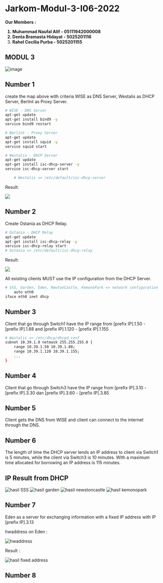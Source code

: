 # Jarkom-Modul-3-I06-2022
<strong> Our Members :
1. Muhammad Naufal Alif - 05111942000008
2. Denta Bramasta Hidayat - 5025201116
3. Rahel Cecilia Purba - 5025201155 </strong>

## MODUL 3

![image](https://user-images.githubusercontent.com/112471006/200609868-cd195895-08a0-4a88-a5a5-27ec329c4940.png)


## Number 1
create the map above with criteria WISE as DNS Server, Westalis as DHCP Server, Berlint as Proxy Server.

```bash
# WISE - DNS Server
apt-get update
apt-get install bind9 -y
service bind9 restart

# Berlint - Proxy Server
apt-get update
apt-get install squid -y
service squid start

# Westalis - DHCP Server
apt-get update
apt-get install isc-dhcp-server -y
service isc-dhcp-server start

	# Westalis => /etc/default/isc-dhcp-server
```
Result:

![](https://i.ibb.co/80LKSn0/Screenshot-2022-11-12-at-11-27-03.png)

## Number 2
Create Ostania as DHCP Relay.

```bash
# Ostania - DHCP Relay
apt-get update
apt-get install isc-dhcp-relay -y
service isc-dhcp-relay start
# Ostania => /etc/default/isc-dhcp-relay
```

Result:

![](https://i.ibb.co/Hgqt73p/Screenshot-2022-11-12-at-11-29-35.png)

All existing clients MUST use the IP configuration from the DHCP Server.

```bash
# SSS, Garden, Eden, NewtonCastle, KemonoPark => network configuration
	auto eth0
iface eth0 inet dhcp
```

## Number 3
Client that go through Switch1 have the IP range from [prefix IP].1.50 - [prefix IP].1.88 and [prefix IP].1.120 - [prefix IP].1.155

```bash
# Westalis => /etc/dhcp/dhcpd.conf
subnet 10.39.1.0 netmask 255.255.255.0 {
    range 10.39.1.50 10.39.1.88;
    range 10.39.1.120 10.39.1.155;
    ...
}
```

## Number 4
Client that go through Switch3 have the IP range from [prefix IP].3.10 - [prefix IP].3.30 dan [prefix IP].3.60 - [prefix IP].3.85

## Number 5
Client gets the DNS from WISE and client can connect to the internet through the DNS. 

## Number 6
The length of time the DHCP server lends an IP address to client via Switch1 is 5 minutes, while the client via Switch3 is 10 minutes. With a maximum time allocated for borrowing an IP address is 115 minutes.

## IP Result from DHCP
![hasil SSS](https://user-images.githubusercontent.com/73649094/201453684-211a8419-0041-44a8-bbbd-41d356997bf8.jpg)
![hasil garden](https://user-images.githubusercontent.com/73649094/201453687-91d635ad-8a41-4a82-aecf-aa2296732367.jpg)
![hasil newstoncastle](https://user-images.githubusercontent.com/73649094/201453693-5a9e742b-44e9-489b-9c23-f8ad3c797c00.jpg)
![hasil kemonopark](https://user-images.githubusercontent.com/73649094/201453698-a059c7a2-e5f9-478a-b90f-98787f3dff04.jpg)


## Number 7
Eden as a server for exchanging information with a fixed IP address with IP [prefix IP].3.13

hwaddress on Eden :

![hwaddress](https://user-images.githubusercontent.com/73649094/201453640-9f5001b7-abde-46f7-8967-bcfb60408c9c.jpg)


Result : 

![hasil fixed address](https://user-images.githubusercontent.com/73649094/201453600-46b66fa0-3954-49ef-81b9-f5f846e2a5bb.jpg)


## Number 8


